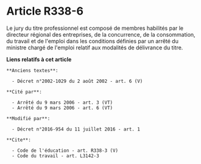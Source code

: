# Article R338-6

Le jury du titre professionnel est composé de membres habilités par le directeur régional des entreprises, de la concurrence,
de la consommation, du travail et de l'emploi dans les conditions définies par un arrêté du ministre chargé de l'emploi
relatif aux modalités de délivrance du titre.

**Liens relatifs à cet article**

	**Anciens textes**:

	  - Décret n°2002-1029 du 2 août 2002 - art. 6 (V)

	**Cité par**:

	  - Arrêté du 9 mars 2006 - art. 3 (VT)
	  - Arrêté du 9 mars 2006 - art. 6 (VT)

	**Modifié par**:

	  - Décret n°2016-954 du 11 juillet 2016 - art. 1

	**Cite**:

	  - Code de l'éducation - art. R338-3 (V)
	  - Code du travail - art. L3142-3
